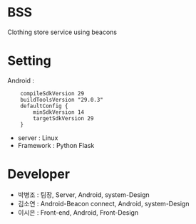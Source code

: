 # BSS
 Clothing store service using beacons

# Setting
Android : 
```
    compileSdkVersion 29
    buildToolsVersion "29.0.3"
    defaultConfig {
        minSdkVersion 14
        targetSdkVersion 29
    }
```
* server : Linux
* Framework : Python Flask

# Developer
* 박병조 : 팀장, Server, Android, system-Design
* 김소연 : Android-Beacon connect, Android, system-Design
* 이시은 : Front-end, Android, Front-Design
